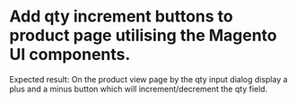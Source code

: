 # Add qty increment buttons to product page utilising the Magento UI components.

Expected result:
On the product view page by the qty input dialog display a plus and a minus button which will increment/decrement the qty field.
